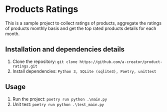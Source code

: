 # Products Ratings

This is a sample project to collect ratings of products, 
aggregate the ratings of products monthly basis and
get the top rated products details for each month.

## Installation and dependencies details

1. Clone the repository: `git clone https://github.com/a-creator/product-ratings.git`
2. Install dependencies: `Python 3, SQLite (sqlite3), Poetry, unittest`

## Usage

1. Run the project: `poetry run python .\main.py`
2. Unit test: `poetry run python .\test_main.py` 

